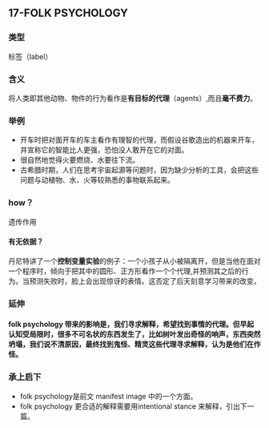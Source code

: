 ## 17-FOLK PSYCHOLOGY
### 类型

标签（label）

### 含义

将人类即其他动物、物件的行为看作是**有目标的代理**（agents）,而且**毫不费力**。

### 举例

* 开车时把对面开车的车主看作有理智的代理，而假设谷歌造出的机器来开车，并宣称它的智能比人更强，恐怕没人敢开在它的对面。
* 很自然地觉得火要燃烧、水要往下流。
* 古希腊时期，人们在思考宇宙起源等问题时，因为缺少分析的工具，会把这些问题与动植物、水、火等较熟悉的事物联系起来。

### how？

遗传作用

#### 有无依据？

丹尼特讲了一个**控制变量实验**的例子：一个小孩子从小被隔离开，但是当他在面对一个程序时，倾向于把其中的圆形、正方形看作一个个代理,并预测其之后的行为。当预测失败时，脸上会出现惊讶的表情。这否定了后天刻意学习带来的改变。

### 延伸

#### folk psychology 带来的影响是，我们寻求解释，希望找到事情的代理。但早起认知受局限时，很多不可名状的东西发生了，比如树叶发出奇怪的响声，东西突然坍塌，我们说不清原因，最终找到鬼怪、精灵这些代理寻求解释，认为是他们在作怪。

### 承上启下

* folk psychology是前文 manifest image 中的一个方面。
* folk psychology 更合适的解释需要用intentional stance 来解释，引出下一篇。